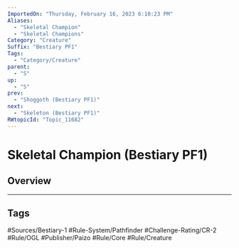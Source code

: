 ```yaml
---
ImportedOn: "Thursday, February 16, 2023 6:10:23 PM"
Aliases:
  - "Skeletal Champion"
  - "Skeletal Champions"
Category: "Creature"
Suffix: "Bestiary PF1"
Tags:
  - "Category/Creature"
parent:
  - "S"
up:
  - "S"
prev:
  - "Shoggoth (Bestiary PF1)"
next:
  - "Skeleton (Bestiary PF1)"
RWtopicId: "Topic_11682"
---
```

# Skeletal Champion (Bestiary PF1)
## Overview

---
## Tags
#Sources/Bestiary-1 #Rule-System/Pathfinder #Challenge-Rating/CR-2 #Rule/OGL #Publisher/Paizo #Rule/Core #Rule/Creature


